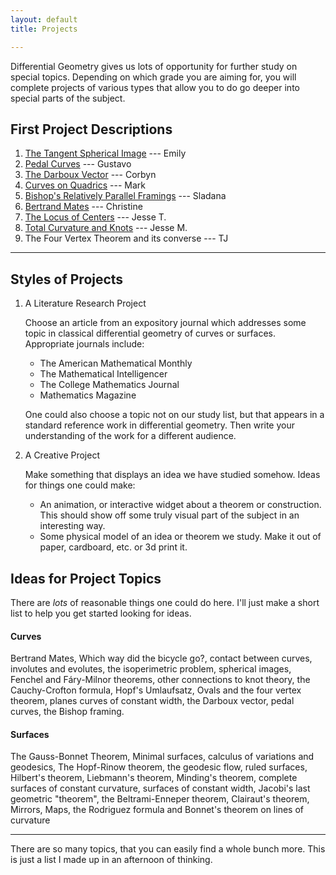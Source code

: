 ```yaml
---
layout: default
title: Projects

---
```


Differential Geometry gives us lots of opportunity for further study on special
topics. Depending on which grade you are aiming for, you will complete projects
of various types that allow you to do go deeper into special parts of the subject.


## First Project Descriptions

1. [The Tangent Spherical Image]({{site.baseurl}}/projects/sphere_image.pdf) --- Emily
2. [Pedal Curves]({{site.baseurl}}/projects/pedal_curves.pdf) --- Gustavo
3. [The Darboux Vector]({{site.baseurl}}/projects/darboux_vect.pdf) --- Corbyn
4. [Curves on Quadrics]({{site.baseurl}}/projects/curves_on_quadrics.pdf) --- Mark
5. [Bishop's Relatively Parallel Framings]({{site.baseurl}}/projects/bishop_frame.pdf) --- Sladana
6. [Bertrand Mates]({{site.baseurl}}/projects/bertrand_curve.pdf) --- Christine
7. [The Locus of Centers]({{site.baseurl}}/projects/locus_centers.pdf) --- Jesse T.
8. [Total Curvature and Knots]({{site.baseurl}}/projects/total_curve_knots.pdf) --- Jesse M.
9. The Four Vertex Theorem and its converse --- TJ


----

## Styles of Projects

1. A Literature Research Project

   Choose an article from an expository journal which addresses some topic in
   classical differential geometry of curves or surfaces. Appropriate
   journals include:

     * The American Mathematical Monthly
     * The Mathematical Intelligencer
     * The College Mathematics Journal
     * Mathematics Magazine

   One could also choose a topic not on our study list, but that appears in a
   standard reference work in differential geometry.
   Then write your understanding of the work for a different audience.

2. A Creative Project

   Make something that displays an idea we have studied somehow. Ideas for
   things one could make:

     * An animation, or interactive widget about a theorem or construction.
       This should show off some truly visual part of the subject in an
       interesting way.
     * Some physical model of an idea or theorem we study. Make it out of
       paper, cardboard, etc. or 3d print it.

## Ideas for Project Topics

There are _lots_ of reasonable things one could do here. I'll just make a short
list to help you get started looking for ideas.

#### Curves

Bertrand Mates, Which way did the bicycle go?, contact between curves, involutes
and evolutes, the isoperimetric problem, spherical images, Fenchel and Fáry-Milnor
theorems, other connections to knot theory, the Cauchy-Crofton formula, Hopf's
Umlaufsatz, Ovals and the four vertex theorem, planes curves of constant width,
the Darboux vector, pedal curves, the Bishop framing.

#### Surfaces

The Gauss-Bonnet Theorem, Minimal surfaces, calculus of variations and geodesics,
The Hopf-Rinow theorem, the geodesic flow, ruled surfaces, Hilbert's theorem,
Liebmann's theorem, Minding's theorem, complete surfaces of constant curvature,
surfaces of constant width, Jacobi's last geometric "theorem", the Beltrami-Enneper
theorem, Clairaut's theorem, Mirrors, Maps, the Rodriguez formula and Bonnet's
theorem on lines of curvature


---

There are so many topics, that you can easily find a whole bunch more. This is
just a list I made up in an afternoon of thinking.
